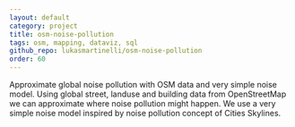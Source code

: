 ```yaml
---
layout: default
category: project
title: osm-noise-pollution
tags: osm, mapping, dataviz, sql
github_repo: lukasmartinelli/osm-noise-pollution
order: 60
---
```


Approximate global noise pollution with OSM data and very simple noise model. Using global street, landuse and building data from OpenStreetMap we can approximate where noise pollution might happen. We use a very simple noise model inspired by noise pollution concept of Cities Skylines.
